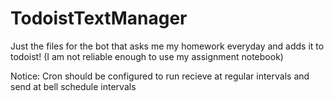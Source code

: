 # TodoistTextManager
Just the files for the bot that asks me my homework everyday and adds it to todoist! (I am not reliable enough to use my assignment notebook)

Notice: Cron should be configured to run recieve at regular intervals and send at bell schedule intervals
